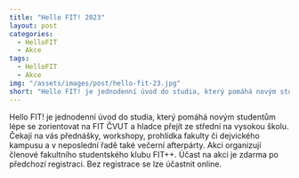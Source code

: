 ```yaml
---
title: "Hello FIT! 2023"
layout: post
categories:
  - HelloFIT
  - Akce
tags:
  - HelloFIT
  - Akce
img: "/assets/images/post/hello-fit-23.jpg"
short: "Hello FIT! je jednodenní úvod do studia, který pomáhá novým studentům lépe se zorientovat na FIT ČVUT"
---
```


Hello FIT! je jednodenní úvod do studia, který pomáhá novým studentům lépe se zorientovat na FIT ČVUT a hladce přejít ze střední na vysokou školu. Čekají na vás přednášky, workshopy, prohlídka fakulty či dejvického kampusu a v neposlední řadě také večerní afterpárty. Akci organizují členové fakultního studentského klubu FIT++. Účast na akci je zdarma po předchozí registraci. Bez registrace se lze účastnit online.